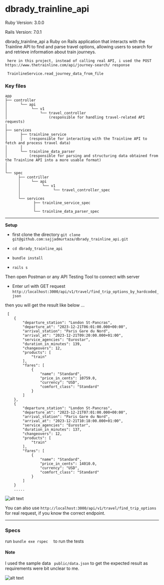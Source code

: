 # dbrady_trainline_api

Ruby Version: 3.0.0

Rails Version: 7.0.1

dbrady_trainline_api a Ruby on Rails application that interacts with the Trainline API to find and parse travel options, allowing users to search for and retrieve information about train journeys.

```
 here in this project, instead of calling real API, i used the POST https://www.thetrainline.com/api/journey-search/ response

 TrainlineService.read_journey_data_from_file
```

### Key files

    
    app
    ├── controller
    │      └── api                             
    │           └── v1                        
    │               └── travel_controller  
    │                   (responsible for handling travel-related API requests)
    │      
    ├── services                    
    │      ├── trainline_service
    │      │   (responsible for interacting with the Trainline API to fetch and process travel data)
    │      │
    │      └── trainline_data_parser 
    │          (responsible for parsing and structuring data obtained from the Trainline API into a more usable format)
    │
    │
    └── spec
          ├── contriller 
          │     └── api               
          │          └── v1                        
          │               └── travel_controller_spec
          │
          └── services
                 ├── trainline_service_spec
                 │
                 └── trainline_data_parser_spec


***
**Setup**

* first clone the directory 
                      ```
                      git clone git@github.com:sajjadmurtaza/dbrady_trainline_api.git
                      ```
 *  ```cd dbrady_trainline_api```

 *  ```bundle install ```

 *  ```rails s ```

 Then open Postman or any API Testing Tool to connect with server

* Enter url with GET request ```http://localhost:3000/api/v1/travel/find_trip_options_by_hardcoded_json```

then you will get the result like below ...

```
 [
	{
		"departure_station": "London St-Pancras",
		"departure_at": "2023-12-21T06:01:00.000+00:00",
		"arrival_station": "Paris Gare du Nord",
		"arrival_at": "2023-12-21T09:20:00.000+01:00",
		"service_agencies": "Eurostar",
		"duration_in_minutes": 139,
		"changeovers": 12,
		"products": [
			"train"
		],
		"fares": [
			{
				"name": "Standard",
				"price_in_cents": 10759.0,
				"currency": "USD",
				"comfort_class": "Standard"
			}
		]
	},
	{
		"departure_station": "London St-Pancras",
		"departure_at": "2023-12-21T07:01:00.000+00:00",
		"arrival_station": "Paris Gare du Nord",
		"arrival_at": "2023-12-21T10:18:00.000+01:00",
		"service_agencies": "Eurostar",
		"duration_in_minutes": 137,
		"changeovers": 12,
		"products": [
			"train"
		],
		"fares": [
			{
				"name": "Standard",
				"price_in_cents": 14010.0,
				"currency": "USD",
				"comfort_class": "Standard"
			}
		]
	}
    .....
 ```

 ![alt text](https://raw.githubusercontent.com/sajjadmurtaza/SchedulyBridge/master/app/assets/images/result.png "result Screenshot")


 
 You can also use ```http://localhost:3000/api/v1/travel/find_trip_options``` for real request, if you know the correct endpoint.

 ***


### Specs

run ``` bundle exe rspec   ``` to run the tests

#### Note
I used the sample data ``` public/data.json``` to get the expected result as requirements were bit unclear to me.

![alt text](https://raw.githubusercontent.com/sajjadmurtaza/SchedulyBridge/master/app/assets/images/bot.png "bot Screenshot")

